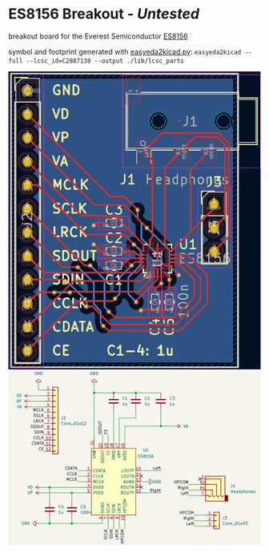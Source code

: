 # ES8156 Breakout - *Untested*

breakout board for the Everest Semiconductor [ES8156](http://www.everest-semi.com/pdf/ES8156%20PB.pdf)

symbol and footprint generated with [easyeda2kicad.py](https://github.com/uPesy/easyeda2kicad.py):
`easyeda2kicad --full --lcsc_id=C2887138 --output ./lib/lcsc_parts`

![pcb](./doc/pcb.png)
![schematic](./doc/schem.png)
